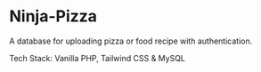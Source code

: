 # Ninja-Pizza

A database for uploading pizza or food recipe with authentication.

Tech Stack: Vanilla PHP, Tailwind CSS & MySQL

